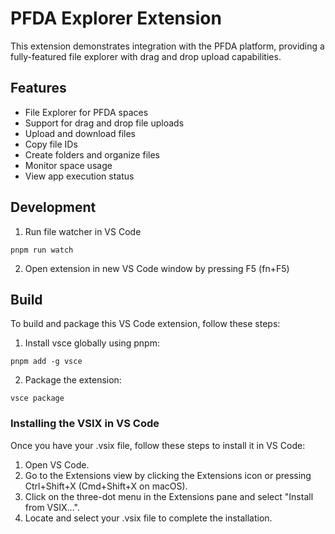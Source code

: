 # PFDA Explorer Extension

This extension demonstrates integration with the PFDA platform, providing a fully-featured file explorer with drag and drop upload capabilities.

## Features

- File Explorer for PFDA spaces
- Support for drag and drop file uploads
- Upload and download files
- Copy file IDs
- Create folders and organize files
- Monitor space usage
- View app execution status

## Development
1. Run file watcher in VS Code
```
pnpm run watch 
```

2. Open extension in new VS Code window by pressing F5 (fn+F5)

## Build

To build and package this VS Code extension, follow these steps:

1. Install vsce globally using pnpm:
  ```
  pnpm add -g vsce
  ```

2. Package the extension:
  ```
  vsce package
  ```

### Installing the VSIX in VS Code

Once you have your .vsix file, follow these steps to install it in VS Code:

1. Open VS Code.
2. Go to the Extensions view by clicking the Extensions icon or pressing Ctrl+Shift+X (Cmd+Shift+X on macOS).
3. Click on the three-dot menu in the Extensions pane and select "Install from VSIX...".
4. Locate and select your .vsix file to complete the installation.
